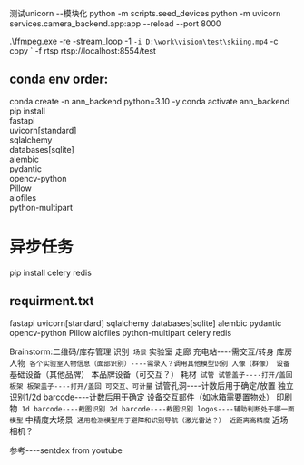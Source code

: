 测试unicorn
--模块化
python -m scripts.seed_devices
python -m uvicorn services.camera_backend.app:app --reload --port 8000



.\ffmpeg.exe -re -stream_loop -1 `
    -i D:\work\vision\test\skiing.mp4 `
    -c copy `
    -f rtsp rtsp://localhost:8554/test



conda env order:
---------------------------------------------------
conda create -n ann_backend python=3.10 -y
conda activate ann_backend
pip install \
  fastapi \
  uvicorn[standard] \
  sqlalchemy \
  databases[sqlite] \
  alembic \
  pydantic \
  opencv-python \
  Pillow \
  aiofiles \
  python-multipart
# 异步任务
pip install celery redis

requirment.txt
---------------------------------------------------
fastapi
uvicorn[standard]
sqlalchemy
databases[sqlite]
alembic
pydantic
opencv-python
Pillow
aiofiles
python-multipart
celery
redis





Brainstorm:二维码/库存管理
识别`
    场景`
        实验室
        走廊
        充电站----需交互/转身
        库房
    人物`
        各个实验室人物信息（面部识别）----需录入？调用其他模型识别
        人像（群像）
    设备`
        基础设备（其他品牌）
        本品牌设备（可交互？）
    耗材`
        试管
        试管盖子----打开/盖回
        板架
        板架盖子----打开/盖回
    可交互、可计量`
        试管孔洞----计数后用于确定/放置
        独立识别1/2d barcode----计数后用于确定
        设备交互部件（如冰箱需要置物处）
    印刷物`
        1d barcode----截图识别
        2d barcode----截图识别
        logos----辅助判断处于哪一面
模型`
    中精度大场景`
        通用检测模型用于避障和识别导航（激光雷达？）
    近距离高精度`
        近场相机？

参考----sentdex from youtube